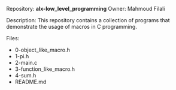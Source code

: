 Repository: **alx-low_level_programming**
Owner: Mahmoud Filali

Description:
This repository contains a collection of programs that demonstrate the usage of macros in C programming.

Files:
- 0-object_like_macro.h
- 1-pi.h
- 2-main.c
- 3-function_like_macro.h
- 4-sum.h
- README.md


